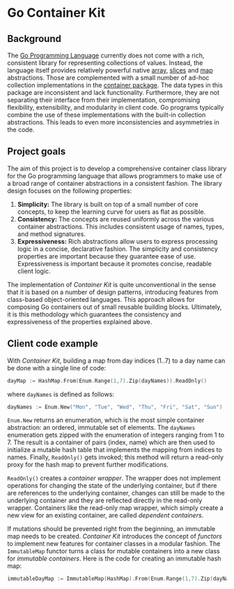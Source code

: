 # Go Container Kit

## Background

The [Go Programming Language](http://golang.org) currently does not come with a rich, consistent library for representing collections of values. Instead, the language itself provides relatively powerful native [array](http://golang.org/doc/effective_go.html#arrays), [slices](http://golang.org/doc/effective_go.html#slices) and [map](http://golang.org/doc/effective_go.html#maps) abstractions. Those are complemented with a small number of ad-hoc collection implementations in the [container package](http://golang.org/pkg/container/). The data types in this package are inconsistent and lack functionality. Furthermore, they are not separating their interface from their implementation, compromising flexibility, extensibility, and modularity in client code. Go programs typically combine the use of these implementations with the built-in collection abstractions. This leads to even more inconsistencies and asymmetries in the code.

## Project goals

The aim of this project is to develop a comprehensive container class library for the Go programming language that allows programmers to make use of a broad range of container abstractions in a consistent fashion. The library design focuses on the following properties:

1. **Simplicity:** The library is built on top of a small number of core concepts, to keep the learning curve for users as flat as possible.
2. **Consistency:** The concepts are reused uniformly across the various container abstractions. This includes consistent usage of names, types, and method signatures.
3. **Expressiveness:** Rich abstractions allow users to express processing logic in a concise, declarative fashion.
The simplicity and consistency properties are important because they guarantee ease of use. Expressiveness is important because it promotes concise, readable client logic.

The implementation of _Container Kit_ is quite unconventional in the sense that it is based on a number of design patterns, introducing features from class-based object-oriented languages. This approach allows for composing Go containers out of small reusable building blocks. Ultimately, it is this methodology which guarantees the consistency and expressiveness of the properties explained above.

## Client code example

With _Container Kit_, building a map from day indices (1..7) to a day name can be done with a single line of code:

```go
dayMap := HashMap.From(Enum.Range(1,7).Zip(dayNames)).ReadOnly()
```

where `dayNames` is defined as follows:

```go
dayNames := Enum.New("Mon", "Tue", "Wed", "Thu", "Fri", "Sat", "Sun")
```

`Enum.New` returns an enumeration, which is the most simple container abstraction: an ordered, immutable set of elements. The `dayNames` enumeration gets zipped with the enumeration of integers ranging from 1 to 7. The result is a container of pairs (index, name) which are then used to initialize a mutable hash table that implements the mapping from indices to names. Finally, `ReadOnly()` gets invoked; this method will return a read-only proxy for the hash map to prevent further modifications.

`ReadOnly()` creates a _container wrapper_. The wrapper does not implement operations for changing the state of the underlying container, but if there are references to the underlying container, changes can still be made to the underlying container and they are reflected directly in the read-only wrapper. Containers like the read-only map wrapper, which simply create a new view for an existing container, are called _dependent containers_.

If mutations should be prevented right from the beginning, an immutable map needs to be created. _Container Kit_ introduces the concept of _functors_ to implement new features for container classes in a modular fashion. The `ImmutableMap` functor turns a class for mutable containers into a new class for _immutable containers_. Here is the code for creating an immutable hash map:

```go
immutableDayMap := ImmutableMap(HashMap).From(Enum.Range(1,7).Zip(dayNames))
```
